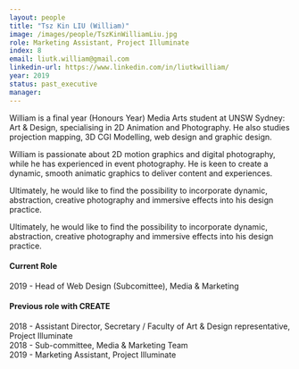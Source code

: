 ```yaml
---
layout: people
title: "Tsz Kin LIU (William)"
image: /images/people/TszKinWilliamLiu.jpg
role: Marketing Assistant, Project Illuminate
index: 8
email: liutk.william@gmail.com
linkedin-url: https://www.linkedin.com/in/liutkwilliam/
year: 2019
status: past_executive
manager:
---
```

William is a final year (Honours Year) Media Arts student at UNSW Sydney: Art & Design, specialising in 2D Animation and Photography. He also studies projection mapping, 3D CGI Modelling, web design and graphic design.<br>

William is passionate about 2D motion graphics and digital photography, while he has experienced in event photography. He is keen to create a dynamic, smooth animatic graphics to deliver content and experiences.<br>

Ultimately, he would like to find the possibility to incorporate dynamic, abstraction, creative photography and immersive effects into his design practice. <br>

Ultimately, he would like to find the possibility to incorporate dynamic, abstraction, creative photography and immersive effects into his design practice.
<h4>Current Role </h4>
2019 - Head of Web Design (Subcomittee), Media & Marketing 
<h4>Previous role with CREATE</h4>
2018 - Assistant Director, Secretary / Faculty of Art & Design representative, Project Illuminate <br>
2018 - Sub-committee, Media & Marketing Team <br>
2019 - Marketing Assistant, Project Illuminate <br>
